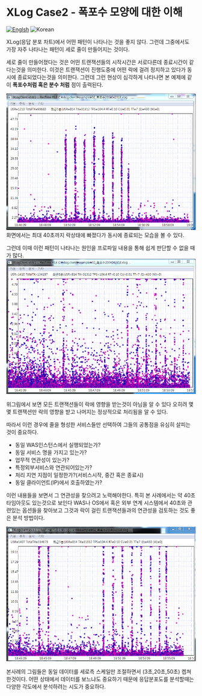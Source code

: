 # XLog Case2 - 폭포수 모양에 대한 이해
[![Englsh](https://img.shields.io/badge/language-English-red.svg)](XLog-Case2.md) ![Korean](https://img.shields.io/badge/language-Korean-blue.svg)

XLog(응답 분포 차트)에서 어떤 패턴이 나타나는 것을 좋지 않다. 
그런데 그중에서도 가장 자주 나타나는 패턴이 세로 줄이 만들어지는 것이다. 

세로 줄이 만들어졌다는 것은 어떤 트랜잭션들의 시작시간은 서로다른데 종료시간이 같다는것을 의미한다.
이것은 트랜잭션이 진행도중에 어떤 락에 걸려 정지하고 있다가
동시에 종료되었다는것을 의미한다. 그런데 그런 현상이 심각하게 나타나면 
본 예제에 같이  **폭포수처럼 혹은 분수 처럼** 점이 출력된다.

![waterfall-case1](../img/client/waterfall_30sec.png)
화면에서는 최대 40초까지 락상태에 빠졌다가 동시에 종료되는 모습을 볼 수 있다. 

그런데 이때 이런 패턴이 나타나는 원인을 프로파일 내용을 통해 쉽게 판단할 수 없을 때가 많다.
![waterfall-case2](../img/client/waterfall_5sec.png)

위그림에서 보면 모든 트랜잭션들이 락에 영향을 받는것이 아님을 알 수 있다
오히려 몇몇 트랜잭션만 락의 영향을 받고 나머지는 정상적으로 처리됨을 알 수 있다. 

따라서 이런 경우에 줄을 형성한 서비스들만 선택하여 그들의 공통점을 유심히 살피는 것이 중요하다.

* 동일 WAS인스턴스에서 실행되었는가?
* 동일 서비스 명을 가지고 있는가?
* 업무적 연관성이 있는가?
* 특정외부서비스와 연관되어있는가?
* 처리 지연 지점이 일정한가?(서비스시작, 중간 혹은 종료시)
* 동일 클라이언트(IP)에서 호출하였는가?

이런 내용들을 보면서 그 연관성을 찾으려고 노력해야한다. 특히 본 사례에서는 약 40초 타임아웃도 있는것으로 보인다
WAS나 OS에서 혹은 외부 연계 시스템에서 40초와 관련있는 옵션들을 찾아보고 그것과
락이 걸린 트랜잭션들과의 연관성을 검토하는 것도 좋은 분석 방법이다. 

![waterfall-case3](../img/client/waterfall_20sec.png)

본사례의 그림들은 동일 데이터를 세로측 스케일만 조절하면서 (3초,20초,50초) 켑쳐한것이다. 
어떤 상태에서 데이터를 보느냐도 중요하기 때문에 응답분포도를 분석할때는 다양한 각도에서 분석하려는 시도가 중요하다.  